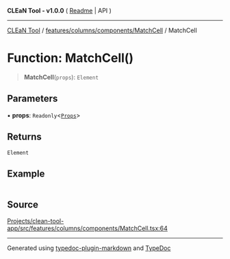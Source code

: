 **CLEaN Tool - v1.0.0** ( [Readme](../../../../../README.md) \| API )

***

[CLEaN Tool](../../../../../modules.md) / [features/columns/components/MatchCell](../README.md) / MatchCell

# Function: MatchCell()

> **MatchCell**(`props`): `Element`

## Parameters

▪ **props**: `Readonly`\<[`Props`](../private/interfaces/Props.md)\>

## Returns

`Element`

## Example

```ts

```

## Source

[Projects/clean-tool-app/src/features/columns/components/MatchCell.tsx:64](https://github.com/yuckyh/clean-tool-app/)

***

Generated using [typedoc-plugin-markdown](https://www.npmjs.com/package/typedoc-plugin-markdown) and [TypeDoc](https://typedoc.org/)
